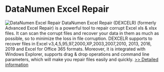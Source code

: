 # DataNumen Excel Repair
![DataNumen Excel Repair](https://mycommerce.akamaized.net/api/pimages/P206006/BIG/206006.JPG)
DataNumen Excel Repair (DEXCELR) (formerly Advanced Excel Repair) is a powerful tool to repair corrupt Excel xls & xlsx files. It can scan the corrupt files and recover your data in them as much as possible, so to minimize the loss in file corruption. DEXCELR supports to recover files in Excel v3,4,5,95,97,2000,XP,2003,2007,2010, 2013, 2016, 2019 and Excel for Office 365 formats. Moreover, it is integrated with Windows Explorer, supports drag & drop operations and command line parameters, which will make you repair files easily and quickly.
[>> Detailed information](https://secure.shareit.com/shareit/product.html?productid=206006&affiliateid=200057808)